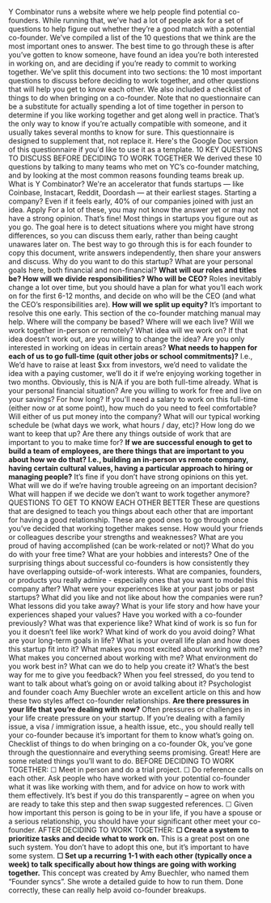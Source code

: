 Y Combinator runs a website where we help people find potential co-founders.
While running that, we’ve had a lot of people ask for a set of questions to help figure out whether they’re a good match with a potential co-founder.
We’ve compiled a list of the 10 questions that we think are the most important ones to answer.  The best time to go through these is after you’ve gotten to know someone, have found an idea you’re both interested in working on, and are deciding if you’re ready to commit to working together.
We’ve split this document into two sections: the 10 most important questions to discuss before deciding to work together, and other questions that will help you get to know each other.  We also included a checklist of things to do when bringing on a co-founder.
Note that no questionnaire can be a substitute for actually spending a lot of time together in person to determine if you like working together and get along well in practice. That’s the only way to know if you’re actually compatible with someone, and it usually takes several months to know for sure. This questionnaire is designed to supplement that, not replace it. Here's the Google Doc version of this questionnaire if you'd like to use it as a template.
10 KEY QUESTIONS TO DISCUSS BEFORE DECIDING TO WORK TOGETHER
We derived these 10 questions by talking to many teams who met on YC’s co-founder matching, and by looking at the most common reasons founding teams break up.
What is Y Combinator?
We're an accelerator that funds startups — like Coinbase, Instacart, Reddit, Doordash — at their earliest stages. Starting a company? Even if it feels early, 40% of our companies joined with just an idea.
Apply
For a lot of these, you may not know the answer yet or may not have a strong opinion. That’s fine! Most things in startups you figure out as you go.
The goal here is to detect situations where you might have strong differences, so you can discuss them early, rather than being caught unawares later on.
The best way to go through this is for each founder to copy this document, write answers independently, then share your answers and discuss.
Why do you want to do this startup?  What are your personal goals here, both financial and non-financial?
**What will our roles and titles be? How will we divide responsibilities? Who will be CEO?**
Roles inevitably change a lot over time, but you should have a plan for what you’ll each work on for the first 6-12 months, and decide on who will be the CEO (and what the CEO’s responsibilities are).
**How will we split up equity?**
It’s important to resolve this one early. This section of the co-founder matching manual may help.
Where will the company be based? Where will we each live? Will we work together in-person or remotely?
What idea will we work on? If that idea doesn’t work out, are you willing to change the idea? Are you only interested in working on ideas in certain areas?
**What needs to happen for each of us to go full-time (quit other jobs or school commitments)?**
I.e., We’d have to raise at least $xx from investors, we’d need to validate the idea with a paying customer, we’ll do it if we’re enjoying working together in two months. Obviously, this is N/A if you are both full-time already.
What is your personal financial situation? Are you willing to work for free and live on your savings? For how long? If you'll need a salary to work on this full-time (either now or at some point), how much do you need to feel comfortable?  Will either of us put money into the company?
What will our typical working schedule be (what days we work, what hours / day, etc)?  How long do we want to keep that up?  Are there any things outside of work that are important to you to make time for?
**If we are successful enough to get to build a team of employees, are there things that are important to you about how we do that?  I.e., building an in-person vs remote company, having certain cultural values, having a particular approach to hiring or managing people?**
It’s fine if you don’t have strong opinions on this yet.
What will we do if we’re having trouble agreeing on an important decision?  What will happen if we decide we don’t want to work together anymore?
QUESTIONS TO GET TO KNOW EACH OTHER BETTER
These are questions that are designed to teach you things about each other that are important for having a good relationship.  These are good ones to go through once you’ve decided that working together makes sense.
How would your friends or colleagues describe your strengths and weaknesses?
What are you proud of having accomplished (can be work-related or not)?
What do you do with your free time?  What are your hobbies and interests?
One of the surprising things about successful co-founders is how consistently they have overlapping outside-of-work interests.
What are companies, founders, or products you really admire - especially ones that you want to model this company after?
What were your experiences like at your past jobs or past startups? What did you like and not like about how the companies were run? What lessons did you take away?
What is your life story and how have your experiences shaped your values?
Have you worked with a co-founder previously?  What was that experience like?
What kind of work is so fun for you it doesn’t feel like work? What kind of work do you avoid doing?
What are your long-term goals in life?  What is your overall life plan and how does this startup fit into it?
What makes you most excited about working with me?
What makes you concerned about working with me?
What environment do you work best in?  What can we do to help you create it?
What’s the best way for me to give you feedback?
When you feel stressed, do you tend to want to talk about what’s going on or avoid talking about it?
Psychologist and founder coach Amy Buechler wrote an excellent article on this and how these two styles affect co-founder relationships.
**Are there pressures in your life that you’re dealing with now?**
Often pressures or challenges in your life create pressure on your startup.  If you’re dealing with a family issue, a visa / immigration issue, a health issue, etc., you should really tell your co-founder because it’s important for them to know what’s going on.
Checklist of things to do when bringing on a co-founder
Ok, you’ve gone through the questionnaire and everything seems promising. Great!  Here are some related things you’ll want to do.
BEFORE DECIDING TO WORK TOGETHER:
☐ Meet in person and do a trial project.
☐ Do reference calls on each other. Ask people who have worked with your potential co-founder what it was like working with them, and for advice on how to work with them effectively. It’s best if you do this transparently – agree on when you are ready to take this step and then swap suggested references.
☐ Given how important this person is going to be in your life, if you have a spouse or a serious relationship, you should have your significant other meet your co-founder.
AFTER DECIDING TO WORK TOGETHER:
**☐ Create a system to prioritize tasks and decide what to work on.**
This is a great post on one such system. You don’t have to adopt this one, but it’s important to have some system.
**☐ Set up a recurring 1-1 with each other (typically once a week) to talk specifically about how things are going with working together.**
This concept was created by Amy Buechler, who named them “Founder syncs”. She wrote a detailed guide to how to run them.  Done correctly, these can really help avoid co-founder breakups.